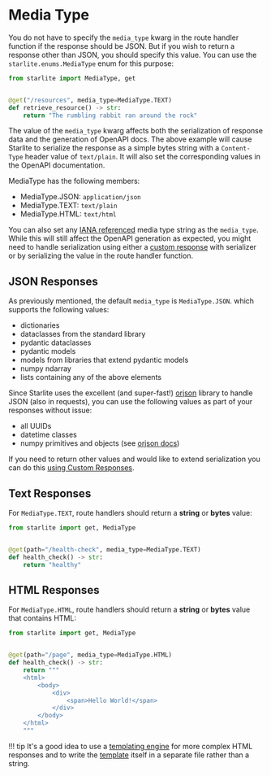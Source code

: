 # Media Type

You do not have to specify the `media_type` kwarg in the route handler function if the response should be JSON. But
if you wish to return a response other than JSON, you should specify this value. You can use
the `starlite.enums.MediaType` enum for this purpose:

```python
from starlite import MediaType, get


@get("/resources", media_type=MediaType.TEXT)
def retrieve_resource() -> str:
    return "The rumbling rabbit ran around the rock"
```

The value of the `media_type` kwarg affects both the serialization of response data and the generation of OpenAPI docs.
The above example will cause Starlite to serialize the response as a simple bytes string with a `Content-Type` header
value of `text/plain`. It will also set the corresponding values in the OpenAPI documentation.

MediaType has the following members:

- MediaType.JSON: `application/json`
- MediaType.TEXT: `text/plain`
- MediaType.HTML: `text/html`

You can also set any [IANA referenced](https://www.iana.org/assignments/media-types/media-types.xhtml) media type
string as the `media_type`. While this will still affect the OpenAPI generation as expected, you might need to handle
serialization using either a [custom response](10-custom-responses.md) with serializer or by serializing the value in
the route handler function.

## JSON Responses

As previously mentioned, the default `media_type` is `MediaType.JSON`. which supports the following values:

- dictionaries
- dataclasses from the standard library
- pydantic dataclasses
- pydantic models
- models from libraries that extend pydantic models
- numpy ndarray
- lists containing any of the above elements

Since Starlite uses the excellent (and super-fast!) [orjson](https://github.com/ijl/orjson#numpy) library to handle
JSON (also in requests), you can use the following values as part of your responses without issue:

- all UUIDs
- datetime classes
- numpy primitives and objects (see [orjson docs](https://github.com/ijl/orjson#numpy))

If you need to return other values and would like to extend serialization you can do
this [using Custom Responses](10-custom-responses.md).

## Text Responses

For `MediaType.TEXT`, route handlers should return a **string** or **bytes** value:

```python
from starlite import get, MediaType


@get(path="/health-check", media_type=MediaType.TEXT)
def health_check() -> str:
    return "healthy"
```

## HTML Responses

For `MediaType.HTML`, route handlers should return a **string** or **bytes** value that contains HTML:

```python
from starlite import get, MediaType


@get(path="/page", media_type=MediaType.HTML)
def health_check() -> str:
    return """
    <html>
        <body>
            <div>
                <span>Hello World!</span>
            </div>
        </body>
    </html>
    """
```

<!-- prettier-ignore -->
!!! tip
    It's a good idea to use a [templating engine](15-templating#template-responses) for more complex HTML responses
    and to write the [template](15-templating#template-responses) itself in a separate file rather than a string.
